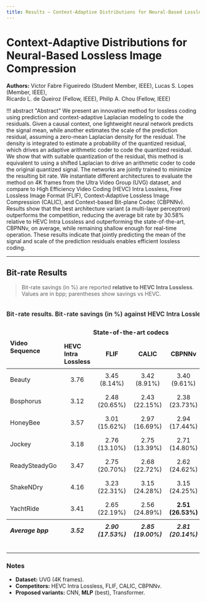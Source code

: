 ```yaml
---
title: Results – Context-Adaptive Distributions for Neural-Based Lossless Image Compression
---
```


# Context-Adaptive Distributions for Neural-Based Lossless Image Compression

**Authors:** Victor Fabre Figueiredo (Student Member, IEEE), Lucas S. Lopes (Member, IEEE),  
Ricardo L. de Queiroz (Fellow, IEEE), Philip A. Chou (Fellow, IEEE)

!!! abstract "Abstract"
    We present an innovative method for lossless coding using prediction and context-adaptive Laplacian modeling to code the residuals.
    Given a causal context, one lightweight neural network predicts the signal mean, while another estimates the scale of the prediction residual, assuming a zero-mean Laplacian density for the residual.
    The density is integrated to estimate a probability of the quantized residual, which drives an adaptive arithmetic coder to code the quantized residual.
    We show that with suitable quantization of the residual, this method is equivalent to using a shifted Laplacian to drive an arithmetic coder to code the original quantized signal.
    The networks are jointly trained to minimize the resulting bit rate.
    We instantiate different architectures to evaluate the method on 4K frames from the Ultra Video Group (UVG) dataset, and compare to High Efficiency Video Coding (HEVC) Intra Lossless, Free Lossless Image Format (FLIF), Context-Adaptive Lossless Image Compression (CALIC), and Context-based Bit-plane Codec (CBPNNv).
    Results show that the best architecture variant (a multi-layer perceptron) outperforms the competition, reducing the average bit rate by 30.58% relative to HEVC Intra Lossless and outperforming the state-of-the-art, CBPNNv, on average, while remaining shallow enough for real-time operation.
    These results indicate that jointly predicting the mean of the signal and scale of the prediction residuals enables efficient lossless coding.

---

## Bit-rate Results

> Bit-rate savings (in %) are reported **relative to HEVC Intra Lossless**. Values are in bpp; parentheses show savings vs HEVC.

<style>
  .table-wrap { overflow-x: auto; }
  table.wide-table { width: 100%; border-collapse: collapse; font-variant-numeric: tabular-nums; }
  .wide-table caption { caption-side: top; text-align: left; font-weight: 600; padding: .25rem 0 .5rem; }
  .wide-table th, .wide-table td { border: 1px solid var(--md-default-fg-color--lightest); padding: .5rem .6rem; text-align: center; }
  .wide-table thead th { background: var(--md-accent-fg-color--transparent); }
  .wide-table tbody tr:nth-child(even) { background: var(--md-default-fg-color--ultra-light); }
  .wide-table th[rowspan] { vertical-align: middle; }
  .wide-table td:first-child, .wide-table th:first-child { text-align: left; }
  .wide-table tfoot td { font-style: italic; font-weight: 600; }
</style>

<div class="table-wrap">

<table class="wide-table" aria-label="Bit-rate results">
  <caption>Bit-rate results. Bit-rate savings (in %) against HEVC Intra Lossless also indicated.</caption>
  <thead>
    <tr>
      <th rowspan="2">Video Sequence</th>
      <th colspan="4"><strong>State-of-the-art codecs</strong></th>
      <th colspan="3"><strong>Proposed method</strong></th>
    </tr>
    <tr>
      <th>HEVC Intra Lossless</th>
      <th>FLIF</th>
      <th>CALIC</th>
      <th>CBPNNv</th>
      <th>CNN</th>
      <th><strong>MLP</strong></th>
      <th>Transformer</th>
    </tr>
  </thead>
  <tbody>
    <tr>
      <td>Beauty</td>
      <td>3.76</td>
      <td>3.45 (8.14%)</td>
      <td>3.42 (8.91%)</td>
      <td>3.40 (9.61%)</td>
      <td>2.22 (41.06%)</td>
      <td><strong>2.08 (44.56%)</strong></td>
      <td>3.39 (9.81%)</td>
    </tr>
    <tr>
      <td>Bosphorus</td>
      <td>3.12</td>
      <td>2.48 (20.65%)</td>
      <td>2.43 (22.15%)</td>
      <td>2.38 (23.73%)</td>
      <td>2.90 (7.08%)</td>
      <td><strong>2.37 (23.91%)</strong></td>
      <td>2.92 (6.45%)</td>
    </tr>
    <tr>
      <td>HoneyBee</td>
      <td>3.57</td>
      <td>3.01 (15.62%)</td>
      <td>2.97 (16.69%)</td>
      <td>2.94 (17.44%)</td>
      <td>2.70 (24.25%)</td>
      <td><strong>2.59 (27.48%)</strong></td>
      <td>2.94 (17.63%)</td>
    </tr>
    <tr>
      <td>Jockey</td>
      <td>3.18</td>
      <td>2.76 (13.10%)</td>
      <td>2.75 (13.39%)</td>
      <td>2.71 (14.80%)</td>
      <td>2.51 (20.87%)</td>
      <td><strong>2.38 (25.15%)</strong></td>
      <td>2.73 (13.94%)</td>
    </tr>
    <tr>
      <td>ReadySteadyGo</td>
      <td>3.47</td>
      <td>2.75 (20.70%)</td>
      <td>2.68 (22.72%)</td>
      <td>2.62 (24.62%)</td>
      <td>2.85 (17.77%)</td>
      <td><strong>2.33 (32.82%)</strong></td>
      <td>2.63 (24.24%)</td>
    </tr>
    <tr>
      <td>ShakeNDry</td>
      <td>4.16</td>
      <td>3.23 (22.31%)</td>
      <td>3.15 (24.28%)</td>
      <td>3.15 (24.25%)</td>
      <td>2.67 (35.80%)</td>
      <td><strong>2.65 (36.22%)</strong></td>
      <td>3.07 (26.19%)</td>
    </tr>
    <tr>
      <td>YachtRide</td>
      <td>3.41</td>
      <td>2.65 (22.19%)</td>
      <td>2.56 (24.89%)</td>
      <td><strong>2.51 (26.53%)</strong></td>
      <td>3.14 (7.99%)</td>
      <td>2.59 (23.94%)</td>
      <td>3.18 (6.88%)</td>
    </tr>
  </tbody>
  <tfoot>
    <tr>
      <td><em><strong>Average bpp</strong></em></td>
      <td><em>3.52</em></td>
      <td><em>2.90 (17.53%)</em></td>
      <td><em>2.85 (19.00%)</em></td>
      <td><em>2.81 (20.14%)</em></td>
      <td><em>2.71 (22.12%)</em></td>
      <td><em><strong>2.43 (30.58%)</strong></em></td>
      <td><em>2.98 (15.02%)</em></td>
    </tr>
  </tfoot>
</table>

</div>

---

### Notes
- **Dataset:** UVG (4K frames).  
- **Competitors:** HEVC Intra Lossless, FLIF, CALIC, CBPNNv.  
- **Proposed variants:** CNN, **MLP** (best), Transformer.
